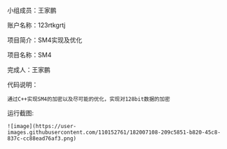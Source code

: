 小组成员：王家鹏

账户名称：123rtkgrtj

项目简介：SM4实现及优化

项目名称：SM4

完成人：王家鹏

代码说明：

    通过C++实现SM4的加密以及尽可能的优化，实现对128bit数据的加密
    
运行截图:

    ![image](https://user-images.githubusercontent.com/110152761/182007108-209c5851-b820-45c8-837c-cc88ead76af3.png)

    


